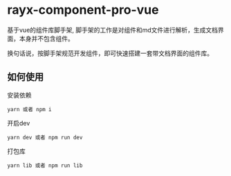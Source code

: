 # rayx-component-pro-vue 

基于vue的组件库脚手架, 脚手架的工作是对组件和md文件进行解析，生成文档界面，本身并不包含组件。

换句话说，按脚手架规范开发组件，即可快速搭建一套带文档界面的组件库。

## 如何使用

安装依赖
```
yarn 或者 npm i
```

开启dev
```
yarn dev 或者 npm run dev
```

打包库
```
yarn lib 或者 npm run lib
```

